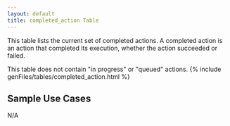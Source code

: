 ```yaml
---
layout: default
title: completed_action Table
---
```


This table lists the current set of completed actions. A completed action is an action that completed its execution, whether the action succeeded or failed.

This table does not contain "in progress" or "queued" actions.
{% include genFiles/tables/completed_action.html %}

## Sample Use Cases

N/A
